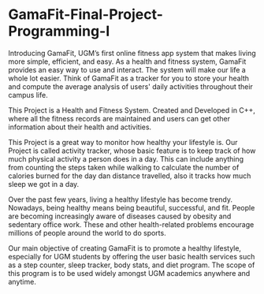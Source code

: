 # GamaFit-Final-Project-Programming-I
Introducing GamaFit, UGM’s first online fitness app system that makes living more simple, efficient, and easy. As a health and fitness system, GamaFit provides an easy way to use and interact. The system will make our life a whole lot easier. Think of GamaFit as a tracker for you to store your health and compute the average analysis of users' daily activities throughout their campus life. 

This Project is a Health and Fitness System. Created and Developed in C++, where all the fitness records are maintained and users can get other information about their health and activities. 

This Project is a great way to monitor how healthy your lifestyle is. Our Project is called activity tracker, whose basic feature is to keep track of how much physical activity a person does in a day. This can include anything from counting the steps taken while walking to calculate the number of calories burned for the day dan distance travelled, also it tracks how much sleep we got in a day.

Over the past few years, living a healthy lifestyle has become trendy. Nowadays, being healthy means being beautiful, successful, and fit. People are becoming increasingly aware of diseases caused by obesity and sedentary office work. These and other health-related problems encourage millions of people around the world to do sports. 

Our main objective of creating GamaFit is to promote a healthy lifestyle, especially for UGM students by offering the user basic health services such as a step counter, sleep tracker, body stats, and diet program. The scope of this program is to be used widely amongst UGM academics anywhere and anytime.
